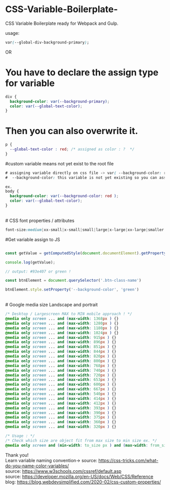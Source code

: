 # CSS-Variable-Boilerplate-
CSS Variable Boilerplate ready for Webpack and Gulp.

usage: 
```CSS
var(--global-div-background-primary);
```

OR

# You have to declare the assign type for variable 
```CSS
div {
  background-color: var(--background-primary);
  color: var(--global-text-color);
}
```

# Then you can also overwrite it.
```CSS
p {
  --global-text-color : red; /* assigned as color : ?  */
}
```
#custom variable means not yet exist to the root file
```CSS
# assigning variable directly on css file -> var( --background-color: red );
#  --background-color: this variable is not yet existing so you can assign a value on it.

ex.
body {
  background-color: var(--background-color: red );
  color: var(--global-text-color);
}
```
<br />
# CSS font properties / attributes

```CSS
font-size:medium|xx-small|x-small|small|large|x-large|xx-large|smaller|larger|length|initial|inherit;
```
#Get variable assign to JS 
```javaScript

const getValue = getComputedStyle(document.documentElement).getPropertyValue('--global-text-color');

console.log(getValue);

// output: #93e407 or green !

const btnElement = document.querySelector('.btn-class-name')

btnElement.style.setProperty('--background-color', 'green')

```
<br />
# Google media size Landscape and portrait

```CSS
/* Desktop / Largescreen MAX to MIN mobile approach ! */
@media only screen ... and (max-width: 1368px ) {}
@media only screen ... and (max-width: 1280px ) {}
@media only screen ... and (max-width: 1180px ) {}
@media only screen ... and (max-width: 1024px ) {}
@media only screen ... and (max-width: 915px ) {}
@media only screen ... and (max-width: 896px ) {}
@media only screen ... and (max-width: 851px ) {}
@media only screen ... and (max-width: 844px ) {}
@media only screen ... and (max-width: 820px ) {}
@media only screen ... and (max-width: 800px ) {}
@media only screen ... and (max-width: 768px ) {}
@media only screen ... and (max-width: 740px ) {}
@media only screen ... and (max-width: 720px ) {}
@media only screen ... and (max-width: 653px ) {}
@media only screen ... and (max-width: 600px ) {}
@media only screen ... and (max-width: 667px ) {}
@media only screen ... and (max-width: 540px ) {}
@media only screen ... and (max-width: 414px ) {}
@media only screen ... and (max-width: 412px ) {}
@media only screen ... and (max-width: 393px ) {}
@media only screen ... and (max-width: 390px ) {}
@media only screen ... and (max-width: 375px ) {}
@media only screen ... and (max-width: 360px ) {}
@media only screen ... and (max-width: 320px ) {}

/* Usage : */
/* Check which size are object fit from max size to min size ex. */
@media only screen and (min-width: to_size px ) and (max-width: from_size px ) {}

```


Thank you!
<br /> Learn variable naming convention-> source: https://css-tricks.com/what-do-you-name-color-variables/ 
<br /> source: https://www.w3schools.com/cssref/default.asp
<br /> source: https://developer.mozilla.org/en-US/docs/Web/CSS/Reference 
<br /> blog: https://blog.webdevsimplified.com/2020-02/css-custom-properties/

